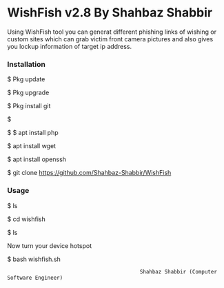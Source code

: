 <h1>WishFish v2.8 By Shahbaz Shabbir</h1>
                                                   
<p>Using WishFish tool you can generat different phishing links of wishing or custom sites which can grab victim front camera pictures and also gives you lockup information of target ip address.
<p1>

<h3>Installation</h3>

$ Pkg update

$ Pkg upgrade

$ Pkg install git

$ 

$
$ apt install php

$ apt install wget

$ apt install openssh

$ git clone https://github.com/Shahbaz-Shabbir/WishFish

<h3>Usage</h3>
$ ls

$ cd wishfish

$ ls

Now turn your device hotspot

$ bash wishfish.sh


                                               Shahbaz Shabbir (Computer Software Engineer)
                                               
                                          

